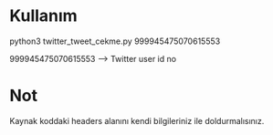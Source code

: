 # Kullanım

python3 twitter_tweet_cekme.py 999945475070615553

999945475070615553 --> Twitter user id no

# Not

Kaynak koddaki headers alanını kendi bilgileriniz ile doldurmalısınız.
